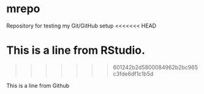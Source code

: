 # mrepo
Repository for testing my Git/GitHub setup
<<<<<<< HEAD

This is a line from RStudio.
=======
>>>>>>> 601242b2d5800084962b2bc965c3fde6df1c1b5d

This is a line from Github
